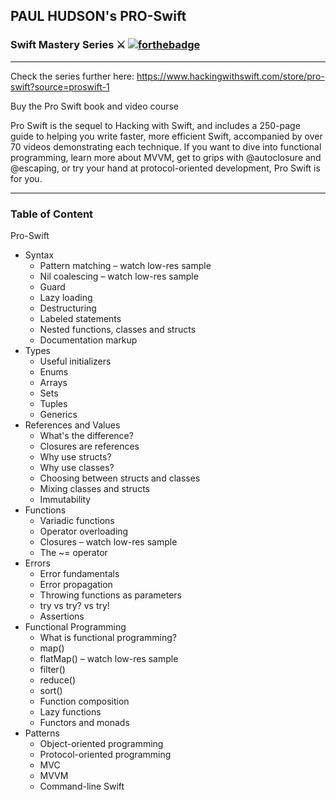 
## PAUL HUDSON's PRO-Swift
### Swift Mastery Series ⚔️  [![forthebadge](http://forthebadge.com/images/badges/made-with-swift.svg)](http://forthebadge.com)
----

Check the series further here:
https://www.hackingwithswift.com/store/pro-swift?source=proswift-1

Buy the Pro Swift book and video course

Pro Swift is the sequel to Hacking with Swift, and includes a 250-page guide to helping you write faster, more efficient Swift, accompanied by over 70 videos demonstrating each technique. If you want to dive into functional programming, learn more about MVVM, get to grips with @autoclosure and @escaping, or try your hand at protocol-oriented development, Pro Swift is for you.

----

### Table of Content

Pro-Swift
* Syntax
    * Pattern matching – watch low-res sample
    * Nil coalescing – watch low-res sample
    * Guard
    * Lazy loading
    * Destructuring
    * Labeled statements
    * Nested functions, classes and structs
    * Documentation markup
* Types
    * Useful initializers
    * Enums
    * Arrays
    * Sets
    * Tuples
    * Generics
* References and Values
    * What's the difference?
    * Closures are references
    * Why use structs?
    * Why use classes?
    * Choosing between structs and classes
    * Mixing classes and structs
    * Immutability
* Functions
    * Variadic functions
    * Operator overloading
    * Closures – watch low-res sample
    * The ~= operator
* Errors
    * Error fundamentals
    * Error propagation
    * Throwing functions as parameters
    * try vs try? vs try!
    * Assertions
* Functional Programming
    * What is functional programming?
    * map()
    * flatMap() – watch low-res sample
    * filter()
    * reduce()
    * sort()
    * Function composition
    * Lazy functions
    * Functors and monads
* Patterns
    * Object-oriented programming
    * Protocol-oriented programming
    * MVC
    * MVVM
    * Command-line Swift
